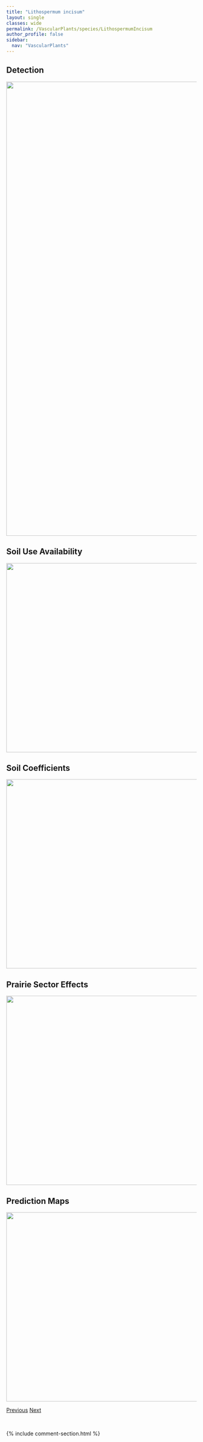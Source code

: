 ```yaml
---
title: "Lithospermum incisum"
layout: single
classes: wide
permalink: /VascularPlants/species/LithospermumIncisum
author_profile: false
sidebar:
  nav: "VascularPlants"
---
```


<h2>Detection</h2>

<a href="https://drive.google.com/uc?export=view&id=1H8PzLC_DuzaPz-qt1quDdqwkZgc8LI6L">
<img src="https://drive.google.com/uc?export=view&id=1H8PzLC_DuzaPz-qt1quDdqwkZgc8LI6L" height = "1200" width = "800">
</a>


<h2>Soil Use Availability</h2>

<a href="https://drive.google.com/uc?export=view&id=147xxhSoONrCfy1umoJ9C9Y-LVlRJ-hQx">
<img src="https://drive.google.com/uc?export=view&id=147xxhSoONrCfy1umoJ9C9Y-LVlRJ-hQx" height = "500" width = "1000">
</a>


<h2>Soil Coefficients</h2>

<a href="https://drive.google.com/uc?export=view&id=1wCr8a55ZJVTQKnhIT6UHSuuTFVXzMap4">
<img src="https://drive.google.com/uc?export=view&id=1wCr8a55ZJVTQKnhIT6UHSuuTFVXzMap4" height = "500" width = "1000">
</a>


<h2>Prairie Sector Effects</h2>

<a href="https://drive.google.com/uc?export=view&id=12fJbgbSUu0KJMQKS2GP94iYvhNUkNHKy">
<img src="https://drive.google.com/uc?export=view&id=12fJbgbSUu0KJMQKS2GP94iYvhNUkNHKy" height = "500" width = "1000">
</a>


<h2>Prediction Maps</h2>

<a href="https://drive.google.com/uc?export=view&id=1HDkXVbyvxd5bhJLXKUTy0OeYyKOvF1ZM">
<img src="https://drive.google.com/uc?export=view&id=1HDkXVbyvxd5bhJLXKUTy0OeYyKOvF1ZM" height = "500" width = "1000">
</a>


<a href="/DevelopmentWebsite/VascularPlants/species/Lithospermum" class="pagination--pager" title="Lithospermum">Previous</a> <a href="/DevelopmentWebsite/VascularPlants/species/LithospermumOccidentale" class="pagination--pager" title="Lithospermum occidentale">Next</a>

<p>&nbsp;</p>

{% include comment-section.html %}
